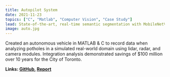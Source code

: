 ```yaml
---
title: Autopilot System
date: 2021-11-23
topics: ["C", "Matlab", "Computer Vision", "Case Study"]
lead: State-of-the-art, real-time semantic segmentation with MobileNetV3.
image: auto.jpg
---
```


Created an autonomous vehicle in MATLAB & C to record data when analyzing potholes in a simulated real-world domain using lidar, radar, and camera modules. Integration analysis demonstrated savings of $100 million over 10 years for the City of Toronto.

**Links: [GitHub](https://github.com/dylanhans),
[Report]()**
